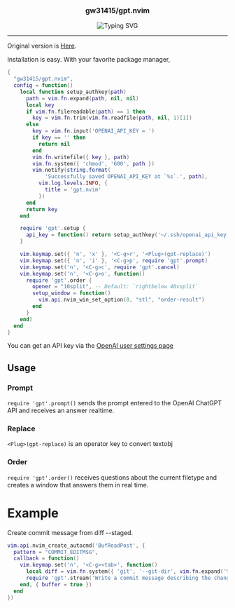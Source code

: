 <p align="center">
  <h3 align="center">gw31415/gpt.nvim</h3>
</p>
<p align="center">
  <img src="assets/typing.svg" alt="Typing SVG" />
</p>

<hr/>

Original version is [Here](https://github.com/thmsmlr/gpt.nvim).

Installation is easy.
With your favorite package manager,

```lua
{
  "gw31415/gpt.nvim",
  config = function()
    local function setup_authkey(path)
      path = vim.fn.expand(path, nil, nil)
      local key
      if vim.fn.filereadable(path) == 1 then
        key = vim.fn.trim(vim.fn.readfile(path, nil, 1)[1])
      else
        key = vim.fn.input('OPENAI_API_KEY = ')
        if key == '' then
          return nil
        end
        vim.fn.writefile({ key }, path)
        vim.fn.system({ 'chmod', '600', path })
        vim.notify(string.format(
            'Successfully saved OPENAI_API_KEY at `%s`.', path),
          vim.log.levels.INFO, {
            title = 'gpt.nvim'
          })
      end
      return key
    end

    require 'gpt'.setup {
      api_key = function() return setup_authkey('~/.ssh/openai_api_key.txt') end, -- or directly specify API_KEY string
    }

    vim.keymap.set({ 'n', 'x' }, '<C-g>r', '<Plug>(gpt-replace)')
    vim.keymap.set({ 'n', 'i' }, '<C-g>p', require 'gpt'.prompt)
    vim.keymap.set('n', '<C-g>c', require 'gpt'.cancel)
    vim.keymap.set('n', '<C-g>o', function()
      require 'gpt'.order {
        opener = "10split", -- Default: `rightbelow 40vsplit`
        setup_window = function()
          vim.api.nvim_win_set_option(0, "stl", "order-result")
        end
      }
    end)
  end
}
```

You can get an API key via the [OpenAI user settings page](https://platform.openai.com/account/api-keys)

## Usage

### Prompt

`require 'gpt'.prompt()` sends the prompt entered to the OpenAI ChatGPT API and receives an answer realtime.

### Replace
`<Plug>(gpt-replace)` is an operator key to convert textobj

### Order
`require 'gpt'.order()` receives questions about the current filetype and creates a window that answers them in real time.

# Example
Create commit message from diff --staged.

```lua
vim.api.nvim_create_autocmd('BufReadPost', {
  pattern = "COMMIT_EDITMSG",
  callback = function()
    vim.keymap.set('n', '<C-g><tab>', function()
      local diff = vim.fn.system({ 'git', '--git-dir', vim.fn.expand('%:p:h'), 'diff', '--staged' })
      require 'gpt'.stream('Write a commit message describing the changes and the reasoning:\n\n========\n' .. diff)
    end, { buffer = true })
  end
})
```
